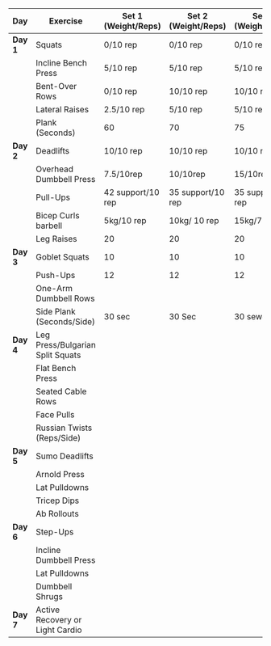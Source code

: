
| **Day**   | **Exercise**                     | **Set 1 (Weight/Reps)** | **Set 2 (Weight/Reps)** | **Set 3 (Weight/Reps)** | **Cardio (Distance/Time)** |
| --------- | -------------------------------- | ----------------------- | ----------------------- | ----------------------- | -------------------------- |
| **Day 1** | Squats                           | 0/10 rep                | 0/10 rep                | 0/10 rep                | Jogging: 20-30 mins        |
|           | Incline Bench Press              | 5/10 rep                | 5/10 rep                | 5/10 rep                | 30 min/3.2 km              |
|           | Bent-Over Rows                   | 0/10 rep                | 10/10 rep               | 10/10 rep               |                            |
|           | Lateral Raises                   | 2.5/10 rep              | 5/10 rep                | 5/10 rep                |                            |
|           | Plank (Seconds)                  | 60                      | 70                      | 75                      |                            |
| **Day 2** | Deadlifts                        | 10/10 rep               | 10/10 rep               | 10/10 rep               | Jogging: 20 mins           |
|           | Overhead Dumbbell Press          | 7.5/10rep               | 10/10rep                | 15/10rep                | 30 min/3.70km              |
|           | Pull-Ups                         | 42 support/10 rep       | 35 support/10 rep       | 35 support/10 rep       |                            |
|           | Bicep Curls barbell              | 5kg/10 rep              | 10kg/ 10 rep            | 15kg/7 rep              |                            |
|           | Leg Raises                       | 20                      | 20                      | 20                      |                            |
| **Day 3** | Goblet Squats                    | 10                      | 10                      | 10                      | Jogging: 20-30 mins        |
|           | Push-Ups                         | 12                      | 12                      | 12                      | 30 min/3.7km               |
|           | One-Arm Dumbbell Rows            |                         |                         |                         |                            |
|           | Side Plank (Seconds/Side)        | 30 sec                  | 30 Sec                  | 30 sewc                 |                            |
| **Day 4** | Leg Press/Bulgarian Split Squats |                         |                         |                         | Jogging: 20-30 mins        |
|           | Flat Bench Press                 |                         |                         |                         | 30 min/3km                 |
|           | Seated Cable Rows                |                         |                         |                         |                            |
|           | Face Pulls                       |                         |                         |                         |                            |
|           | Russian Twists (Reps/Side)       |                         |                         |                         |                            |
| **Day 5** | Sumo Deadlifts                   |                         |                         |                         | Jogging: 20 mins           |
|           | Arnold Press                     |                         |                         |                         |                            |
|           | Lat Pulldowns                    |                         |                         |                         |                            |
|           | Tricep Dips                      |                         |                         |                         |                            |
|           | Ab Rollouts                      |                         |                         |                         |                            |
| **Day 6** | Step-Ups                         |                         |                         |                         | Jogging: 25-30 mins        |
|           | Incline Dumbbell Press           |                         |                         |                         |                            |
|           | Lat Pulldowns                    |                         |                         |                         |                            |
|           | Dumbbell Shrugs                  |                         |                         |                         |                            |
| **Day 7** | Active Recovery or Light Cardio  |                         |                         |                         | Light Jogging: 20-30 mins  |
